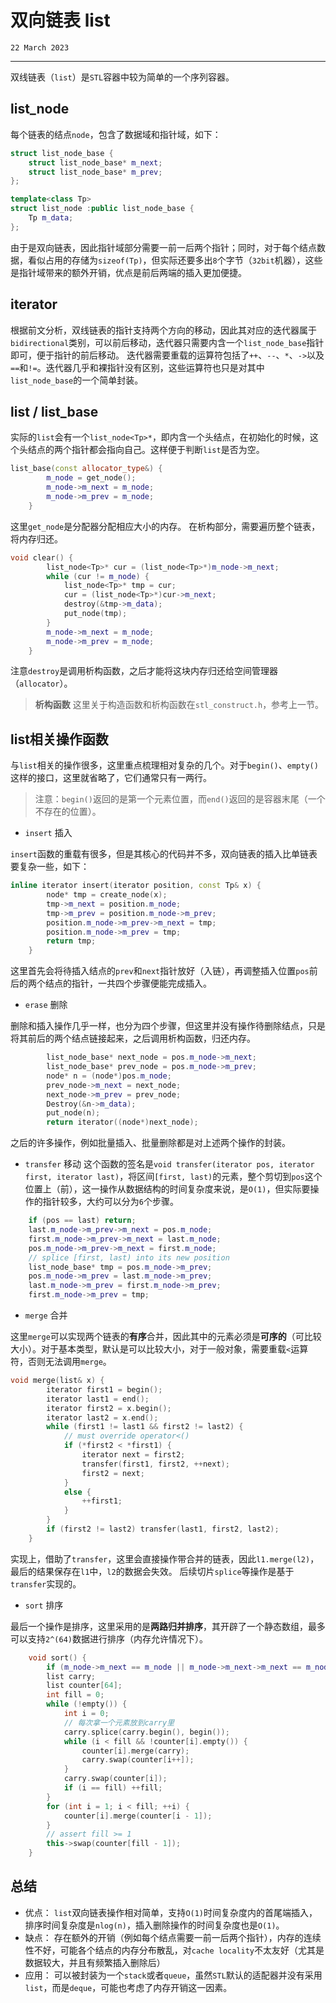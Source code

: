 # 双向链表 list

`22 March 2023`

----
双线链表（`list`）是`STL`容器中较为简单的一个序列容器。
## list_node
每个链表的结点`node`，包含了数据域和指针域，如下：
```c++
struct list_node_base {
	struct list_node_base* m_next;
	struct list_node_base* m_prev;
};

template<class Tp>
struct list_node :public list_node_base {
	Tp m_data;
};
```
由于是双向链表，因此指针域部分需要一前一后两个指针；同时，对于每个结点数据，看似占用的存储为`sizeof(Tp)`，但实际还要多出`8`个字节（`32bit`机器），这些是指针域带来的额外开销，优点是前后两端的插入更加便捷。
## iterator
根据前文分析，双线链表的指针支持两个方向的移动，因此其对应的迭代器属于`bidirectional`类别，可以前后移动，迭代器只需要内含一个`list_node_base`指针即可，便于指针的前后移动。
迭代器需要重载的运算符包括了`++`、`--`、`*`、`->`以及`==`和`!=`。迭代器几乎和裸指针没有区别，这些运算符也只是对其中`list_node_base`的一个简单封装。
## list / list_base
实际的`list`会有一个`list_node<Tp>*`，即内含一个头结点，在初始化的时候，这个头结点的两个指针都会指向自己。这样便于判断`list`是否为空。
```c++
list_base(const allocator_type&) {
		m_node = get_node();
		m_node->m_next = m_node;
		m_node->m_prev = m_node;
	}
```
这里`get_node`是分配器分配相应大小的内存。
在析构部分，需要遍历整个链表，将内存归还。
```c++
void clear() {
		list_node<Tp>* cur = (list_node<Tp>*)m_node->m_next;
		while (cur != m_node) {
			list_node<Tp>* tmp = cur;
			cur = (list_node<Tp>*)cur->m_next;
			destroy(&tmp->m_data);
			put_node(tmp);
		}
		m_node->m_next = m_node;
		m_node->m_prev = m_node;
	}
```
注意`destroy`是调用析构函数，之后才能将这块内存归还给空间管理器（`allocator`）。
> **析构函数**
> 这里关于构造函数和析构函数在`stl_construct.h`，参考上一节。
## list相关操作函数
与`list`相关的操作很多，这里重点梳理相对复杂的几个。对于`begin()`、`empty()`这样的接口，这里就省略了，它们通常只有一两行。
> 注意：`begin()`返回的是第一个元素位置，而`end()`返回的是容器末尾（一个不存在的位置）。
* `insert` 插入

`insert`函数的重载有很多，但是其核心的代码并不多，双向链表的插入比单链表要复杂一些，如下：
```c++
inline iterator insert(iterator position, const Tp& x) {
		node* tmp = create_node(x);
		tmp->m_next = position.m_node;
		tmp->m_prev = position.m_node->m_prev;
		position.m_node->m_prev->m_next = tmp;
		position.m_node->m_prev = tmp;
		return tmp;
	}
```
这里首先会将待插入结点的`prev`和`next`指针放好（入链），再调整插入位置`pos`前后的两个结点的指针，一共四个步骤便能完成插入。

* `erase` 删除

删除和插入操作几乎一样，也分为四个步骤，但这里并没有操作待删除结点，只是将其前后的两个结点链接起来，之后调用析构函数，归还内存。
```c++
		list_node_base* next_node = pos.m_node->m_next;
		list_node_base* prev_node = pos.m_node->m_prev;
		node* n = (node*)pos.m_node;
		prev_node->m_next = next_node;
		next_node->m_prev = prev_node;
		Destroy(&n->m_data);
		put_node(n);
		return iterator((node*)next_node);
```
之后的许多操作，例如批量插入、批量删除都是对上述两个操作的封装。
* `transfer` 移动
这个函数的签名是`void transfer(iterator pos, iterator first, iterator last)`，将区间`[first, last)`的元素，整个剪切到`pos`这个位置上（前），这一操作从数据结构的时间复杂度来说，是`O(1)`，但实际要操作的指针较多，大约可以分为`6`个步骤。
```c++
	if (pos == last) return;
	last.m_node->m_prev->m_next = pos.m_node;
	first.m_node->m_prev->m_next = last.m_node;
	pos.m_node->m_prev->m_next = first.m_node;
	// splice [first, last) into its new position
	list_node_base* tmp = pos.m_node->m_prev;
	pos.m_node->m_prev = last.m_node->m_prev;
	last.m_node->m_prev = first.m_node->m_prev;
	first.m_node->m_prev = tmp;
```
* `merge` 合并

这里`merge`可以实现两个链表的**有序**合并，因此其中的元素必须是**可序的**（可比较大小）。对于基本类型，默认是可以比较大小，对于一般对象，需要重载`<`运算符，否则无法调用`merge`。
```c++
void merge(list& x) {
		iterator first1 = begin();
		iterator last1 = end();
		iterator first2 = x.begin();
		iterator last2 = x.end();
		while (first1 != last1 && first2 != last2) {
			// must override operator<()
			if (*first2 < *first1) {
				iterator next = first2;
				transfer(first1, first2, ++next);
				first2 = next;
			}
			else {
				++first1;
			}
		}
		if (first2 != last2) transfer(last1, first2, last2);
	}
```
实现上，借助了`transfer`，这里会直接操作带合并的链表，因此`l1.merge(l2)`，最后的结果保存在`l1`中，`l2`的数据会失效。
后续切片`splice`等操作是基于`transfer`实现的。

* `sort` 排序

最后一个操作是排序，这里采用的是**两路归并排序**，其开辟了一个静态数组，最多可以支持`2^(64)`数据进行排序（内存允许情况下）。
```c++
	void sort() {
		if (m_node->m_next == m_node || m_node->m_next->m_next == m_node)return;
		list carry;
		list counter[64];
		int fill = 0;
		while (!empty()) {
			int i = 0;
			// 每次拿一个元素放到carry里
			carry.splice(carry.begin(), begin());
			while (i < fill && !counter[i].empty()) {
				counter[i].merge(carry);
				carry.swap(counter[i++]);
			}
			carry.swap(counter[i]);
			if (i == fill) ++fill;
		}
		for (int i = 1; i < fill; ++i) {
			counter[i].merge(counter[i - 1]);
		}
		// assert fill >= 1
		this->swap(counter[fill - 1]);
	}
```
## 总结
* 优点：
`list`双向链表操作相对简单，支持`O(1)`时间复杂度内的首尾端插入，排序时间复杂度是`nlog(n)`，插入删除操作的时间复杂度也是`O(1)`。
* 缺点：
存在额外的开销（例如每个结点需要一前一后两个指针），内存的连续性不好，可能各个结点的内存分布散乱，对`cache locality`不太友好（尤其是数据较大，并且有频繁插入删除后）
* 应用：
可以被封装为一个`stack`或者`queue`，虽然`STL`默认的适配器并没有采用`list`，而是`deque`，可能也考虑了内存开销这一因素。